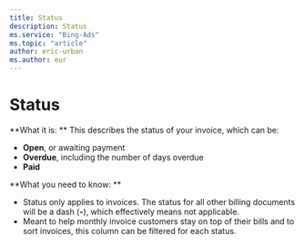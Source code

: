 ```yaml
---
title: Status
description: Status
ms.service: "Bing-Ads"
ms.topic: "article"
author: eric-urban
ms.author: eur
---
```


# Status

**What it is: **    This describes the status of your invoice, which can be:
- **Open**, or awaiting payment
- **Overdue**, including the number of days overdue
- **Paid**

**What you need to know: **
- Status only applies to invoices. The status for all other billing documents will be a dash (**-**), which effectively means not applicable.
- Meant to help monthly invoice customers stay on top of their bills and to sort invoices, this column can be filtered for each status.


